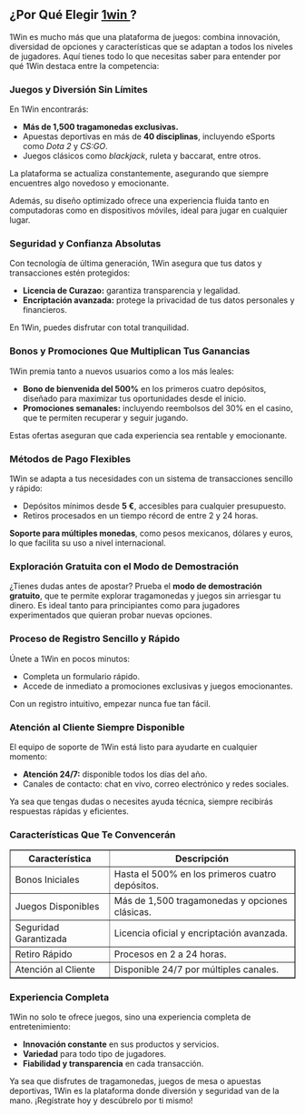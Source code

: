 <h2>¿Por Qué Elegir <a href="https://cine-arte.net/">1win </a>?</h2>  
<p>1Win es mucho más que una plataforma de juegos: combina innovación, diversidad de opciones y características que se adaptan a todos los niveles de jugadores. Aquí tienes todo lo que necesitas saber para entender por qué 1Win destaca entre la competencia:</p>



<h3>Juegos y Diversión Sin Límites</h3>
<p>En 1Win encontrarás:</p>
<ul>
    <li><strong>Más de 1,500 tragamonedas exclusivas.</strong></li>
    <li>Apuestas deportivas en más de <strong>40 disciplinas</strong>, incluyendo eSports como <em>Dota 2</em> y <em>CS:GO</em>.</li>
    <li>Juegos clásicos como <em>blackjack</em>, ruleta y baccarat, entre otros.</li>
</ul>
<p>La plataforma se actualiza constantemente, asegurando que siempre encuentres algo novedoso y emocionante.</p>
<p>Además, su diseño optimizado ofrece una experiencia fluida tanto en computadoras como en dispositivos móviles, ideal para jugar en cualquier lugar.</p>



<h3>Seguridad y Confianza Absolutas</h3>
<p>Con tecnología de última generación, 1Win asegura que tus datos y transacciones estén protegidos:</p>
<ul>
    <li><strong>Licencia de Curazao:</strong> garantiza transparencia y legalidad.</li>
    <li><strong>Encriptación avanzada:</strong> protege la privacidad de tus datos personales y financieros.</li>
</ul>
<p>En 1Win, puedes disfrutar con total tranquilidad.</p>



<h3>Bonos y Promociones Que Multiplican Tus Ganancias</h3>
<p>1Win premia tanto a nuevos usuarios como a los más leales:</p>
<ul>
    <li><strong>Bono de bienvenida del 500%</strong> en los primeros cuatro depósitos, diseñado para maximizar tus oportunidades desde el inicio.</li>
    <li><strong>Promociones semanales:</strong> incluyendo reembolsos del 30% en el casino, que te permiten recuperar y seguir jugando.</li>
</ul>
<p>Estas ofertas aseguran que cada experiencia sea rentable y emocionante.</p>



<h3>Métodos de Pago Flexibles</h3>
<p>1Win se adapta a tus necesidades con un sistema de transacciones sencillo y rápido:</p>
<ul>
    <li>Depósitos mínimos desde <strong>5 €</strong>, accesibles para cualquier presupuesto.</li>
    <li>Retiros procesados en un tiempo récord de entre 2 y 24 horas.</li>
</ul>
<p><strong>Soporte para múltiples monedas</strong>, como pesos mexicanos, dólares y euros, lo que facilita su uso a nivel internacional.</p>



<h3>Exploración Gratuita con el Modo de Demostración</h3>
<p>¿Tienes dudas antes de apostar? Prueba el <strong>modo de demostración gratuito</strong>, que te permite explorar tragamonedas y juegos sin arriesgar tu dinero. Es ideal tanto para principiantes como para jugadores experimentados que quieran probar nuevas opciones.</p>



<h3>Proceso de Registro Sencillo y Rápido</h3>
<p>Únete a 1Win en pocos minutos:</p>
<ul>
    <li>Completa un formulario rápido.</li>
    <li>Accede de inmediato a promociones exclusivas y juegos emocionantes.</li>
</ul>
<p>Con un registro intuitivo, empezar nunca fue tan fácil.</p>



<h3>Atención al Cliente Siempre Disponible</h3>
<p>El equipo de soporte de 1Win está listo para ayudarte en cualquier momento:</p>
<ul>
    <li><strong>Atención 24/7:</strong> disponible todos los días del año.</li>
    <li>Canales de contacto: chat en vivo, correo electrónico y redes sociales.</li>
</ul>
<p>Ya sea que tengas dudas o necesites ayuda técnica, siempre recibirás respuestas rápidas y eficientes.</p>


<h3>Características Que Te Convencerán</h3>
<table border="1">
    <thead>
        <tr>
            <th>Característica</th>
            <th>Descripción</th>
        </tr>
    </thead>
    <tbody>
        <tr>
            <td>Bonos Iniciales</td>
            <td>Hasta el 500% en los primeros cuatro depósitos.</td>
        </tr>
        <tr>
            <td>Juegos Disponibles</td>
            <td>Más de 1,500 tragamonedas y opciones clásicas.</td>
        </tr>
        <tr>
            <td>Seguridad Garantizada</td>
            <td>Licencia oficial y encriptación avanzada.</td>
        </tr>
        <tr>
            <td>Retiro Rápido</td>
            <td>Procesos en 2 a 24 horas.</td>
        </tr>
        <tr>
            <td>Atención al Cliente</td>
            <td>Disponible 24/7 por múltiples canales.</td>
        </tr>
    </tbody>
</table>



<h3>Experiencia Completa</h3>
<p>1Win no solo te ofrece juegos, sino una experiencia completa de entretenimiento:</p>
<ul>
    <li><strong>Innovación constante</strong> en sus productos y servicios.</li>
    <li><strong>Variedad</strong> para todo tipo de jugadores.</li>
    <li><strong>Fiabilidad y transparencia</strong> en cada transacción.</li>
</ul>
<p>Ya sea que disfrutes de tragamonedas, juegos de mesa o apuestas deportivas, 1Win es la plataforma donde diversión y seguridad van de la mano. ¡Regístrate hoy y descúbrelo por ti mismo!</p>
